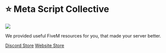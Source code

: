 # ⭐ Meta Script Collective

<img src="https://i.ibb.co/V04hjf3g/banner-discord-1.png" />

We provided useful FiveM resources for you, that made your server better.

[Discord Store](https://discord.gg/msc-fivem)
[Website Store](https://msc-fivem.shop)
